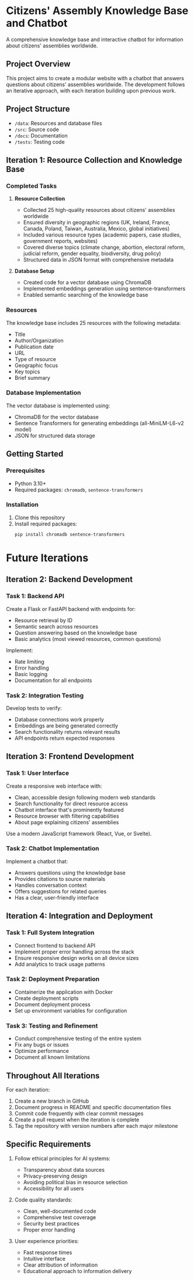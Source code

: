 # Citizens' Assembly Knowledge Base and Chatbot

A comprehensive knowledge base and interactive chatbot for information about citizens' assemblies worldwide.

## Project Overview

This project aims to create a modular website with a chatbot that answers questions about citizens' assemblies worldwide. The development follows an iterative approach, with each iteration building upon previous work.

## Project Structure

- `/data`: Resources and database files
- `/src`: Source code
- `/docs`: Documentation
- `/tests`: Testing code

## Iteration 1: Resource Collection and Knowledge Base

### Completed Tasks

1. **Resource Collection**
   - Collected 25 high-quality resources about citizens' assemblies worldwide
   - Ensured diversity in geographic regions (UK, Ireland, France, Canada, Poland, Taiwan, Australia, Mexico, global initiatives)
   - Included various resource types (academic papers, case studies, government reports, websites)
   - Covered diverse topics (climate change, abortion, electoral reform, judicial reform, gender equality, biodiversity, drug policy)
   - Structured data in JSON format with comprehensive metadata

2. **Database Setup**
   - Created code for a vector database using ChromaDB
   - Implemented embeddings generation using sentence-transformers
   - Enabled semantic searching of the knowledge base

### Resources

The knowledge base includes 25 resources with the following metadata:
- Title
- Author/Organization
- Publication date
- URL
- Type of resource
- Geographic focus
- Key topics
- Brief summary

### Database Implementation

The vector database is implemented using:
- ChromaDB for the vector database
- Sentence Transformers for generating embeddings (all-MiniLM-L6-v2 model)
- JSON for structured data storage

## Getting Started

### Prerequisites

- Python 3.10+
- Required packages: `chromadb`, `sentence-transformers`

### Installation

1. Clone this repository
2. Install required packages:
   ```bash
   pip install chromadb sentence-transformers

# Future Iterations
## Iteration 2: Backend Development

### Task 1: Backend API
Create a Flask or FastAPI backend with endpoints for:
- Resource retrieval by ID
- Semantic search across resources
- Question answering based on the knowledge base
- Basic analytics (most viewed resources, common questions)

Implement:
- Rate limiting
- Error handling
- Basic logging
- Documentation for all endpoints

### Task 2: Integration Testing
Develop tests to verify:
- Database connections work properly
- Embeddings are being generated correctly
- Search functionality returns relevant results
- API endpoints return expected responses

## Iteration 3: Frontend Development

### Task 1: User Interface
Create a responsive web interface with:
- Clean, accessible design following modern web standards
- Search functionality for direct resource access
- Chatbot interface that's prominently featured
- Resource browser with filtering capabilities
- About page explaining citizens' assemblies

Use a modern JavaScript framework (React, Vue, or Svelte).

### Task 2: Chatbot Implementation
Implement a chatbot that:
- Answers questions using the knowledge base
- Provides citations to source materials
- Handles conversation context
- Offers suggestions for related queries
- Has a clear, user-friendly interface

## Iteration 4: Integration and Deployment

### Task 1: Full System Integration
- Connect frontend to backend API
- Implement proper error handling across the stack
- Ensure responsive design works on all device sizes
- Add analytics to track usage patterns

### Task 2: Deployment Preparation
- Containerize the application with Docker
- Create deployment scripts
- Document deployment process
- Set up environment variables for configuration

### Task 3: Testing and Refinement
- Conduct comprehensive testing of the entire system
- Fix any bugs or issues
- Optimize performance
- Document all known limitations

## Throughout All Iterations

For each iteration:
1. Create a new branch in GitHub
2. Document progress in README and specific documentation files
3. Commit code frequently with clear commit messages
4. Create a pull request when the iteration is complete
5. Tag the repository with version numbers after each major milestone

## Specific Requirements

1. Follow ethical principles for AI systems:
   - Transparency about data sources
   - Privacy-preserving design
   - Avoiding political bias in resource selection
   - Accessibility for all users

2. Code quality standards:
   - Clean, well-documented code
   - Comprehensive test coverage
   - Security best practices
   - Proper error handling

3. User experience priorities:
   - Fast response times
   - Intuitive interface
   - Clear attribution of information
   - Educational approach to information delivery